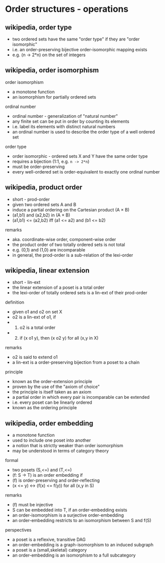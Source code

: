 
<!-- ======================================================================= -->
# Order structures - operations

<!-- ======================================================================= -->
## wikipedia, order type

* two ordered sets have the same "order type" if they are "order isomorphic"
* i.e. an order-preserving bijective order-isomorphic mapping exists
* e.g. (n -> 2*n) on the set of integers

<!-- ======================================================================= -->
## wikipedia, order isomorphism

order isomorphism

* a monotone function
* an isomorphism for partially ordered sets

ordinal number

* ordinal number - generalization of "natural number"
* any finite set can be put in order by counting its elements
* i.e. label its elements with distinct natural numbers
* an ordinal number is used to describe the order type of a well ordered set

order type

* order isomorphic - ordered sets X and Y have the same order type
* requires a bijection (1:1, e.g. `n -> 2*n`)
* must be order-preserving
* every well-ordered set is order-equivalent to exactly one ordinal number

<!-- ======================================================================= -->
## wikipedia, product order

* short - prod-order
* given two ordered sets A and B
* induce a partial ordering on the Cartesian product (A × B)
* (a1,b1) and (a2,b2) in (A × B)
* (a1,b1) <= (a2,b2) iff (a1 <= a2) and (b1 <= b2)

remarks

* aka. coordinate-wise order, component-wise order
* the product order of two totally ordered sets is not total
* e.g. (0,1) and (1,0) are incomparable
* in general, the prod-order is a sub-relation of the lexi-order

<!-- ======================================================================= -->
## wikipedia, linear extension

* short - lin-ext
* the linear extension of a poset is a total order
* the lexi-order of totally ordered sets is a lin-ext of their prod-order

definition

* given o1 and o2 on set X
* o2 is a lin-ext of o1, if
* 1) o2 is a total order
* 2) if (x o1 y), then (x o2 y) for all (x,y in X)

remarks

* o2 is said to extend o1
* a lin-ext is a order-preserving bijection from a poset to a chain

principle

* known as the order-extension principle
* proven by the use of the "axiom of choice"
* the principle is itself taken as an axiom
* a partial order in which every pair is incomparable can be extended
* i.e. every poset can be linearly ordered
* known as the ordering principle

<!-- ======================================================================= -->
## wikipedia, order embedding

* a monotone function
* used to include one poset into another
* a notion that is strictly weaker than order isomorphism
* may be understood in terms of category theory

formal

* two posets (S,<=) and (T,<=)
* (f: S -> T) is an order embedding if
* (f) is order-preserving and order-reflecting
* (x <= y) <-> (f(x) <= f(y)) for all (x,y in S)

remarks

* (f) must be injective
* S can be embedded into T, if an order-embedding exists
* an order-isomorphism is a surjective order-embedding
* an order-embedding restricts to an isomorphism between S and f(S)

perspectives

* a poset is a reflexive, transitive DAG
* an order-embedding is a graph-isomorphism to an induced subgraph
* a poset is a (small,skeletal) category
* an order-embedding is an isomorphism to a full subcategory
